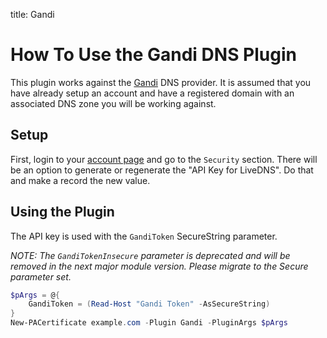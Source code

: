title: Gandi

# How To Use the Gandi DNS Plugin

This plugin works against the [Gandi](https://www.gandi.net) DNS provider. It is assumed that you have already setup an account and have a registered domain with an associated DNS zone you will be working against.

## Setup

First, login to your [account page](https://account.gandi.net) and go to the `Security` section. There will be an option to generate or regenerate the "API Key for LiveDNS". Do that and make a record the new value.

## Using the Plugin

The API key is used with the `GandiToken` SecureString parameter.

*NOTE: The `GandiTokenInsecure` parameter is deprecated and will be removed in the next major module version. Please migrate to the Secure parameter set.*

```powershell
$pArgs = @{
    GandiToken = (Read-Host "Gandi Token" -AsSecureString)
}
New-PACertificate example.com -Plugin Gandi -PluginArgs $pArgs
```

